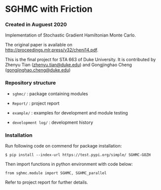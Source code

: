 # SGHMC with Friction
### Created in Auguest 2020

Implementation of Stochastic Gradient Hamiltonian Monte Carlo.

The original paper is available on http://proceedings.mlr.press/v32/cheni14.pdf.

This is the final project for STA 663 of Duke University. It is contributed by Zhenyu Tian (zhenyu.tian@duke.edu) and Gongjinghao Cheng (gongjinghao.cheng@duke.edu)

### Repository structure

- `sghmc/` : package containing modules

- `Report/` : project report

- `example/` : examples for development and module testing

- `development log/` : development history

### Installation

Run following code on commend for package installation:

```
$ pip install --index-url https://test.pypi.org/simple/ SGHMC-GOZH
```

Then import functions in python environment with code below:
```
from sghmc.module import SGHMC, SGHMC_parallel
```

Refer to project report for further details.
